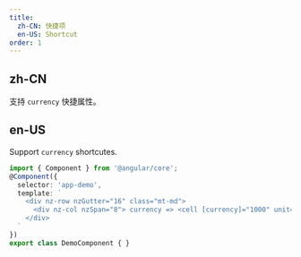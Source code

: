 ```yaml
---
title:
  zh-CN: 快捷项
  en-US: Shortcut
order: 1
---
```


## zh-CN

支持 `currency` 快捷属性。

## en-US

Support `currency` shortcutes.

```ts
import { Component } from '@angular/core';
@Component({
  selector: 'app-demo',
  template: `
    <div nz-row nzGutter="16" class="mt-md">
      <div nz-col nzSpan="8"> currency => <cell [currency]="1000" unit="$"></cell> </div>
    </div>
  `
})
export class DemoComponent { }
```
